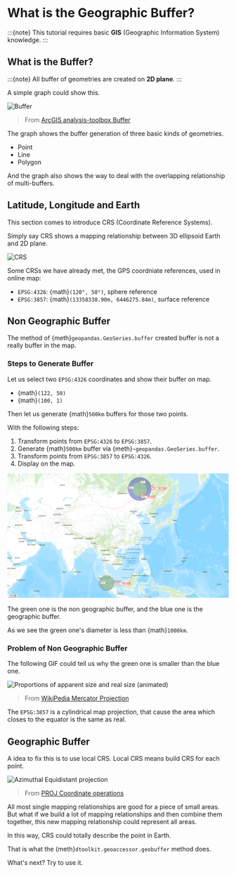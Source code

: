 # What is the Geographic Buffer?

:::{note}
This tutorial requires basic **GIS** (Geographic Information System) knowledge.
:::

## What is the Buffer?

:::{note}
All buffer of geometries are created on **2D plane**.
:::

A simple graph could show this.

![Buffer](https://desktop.arcgis.com/en/arcmap/latest/tools/analysis-toolbox/GUID-267CF0D1-DB92-456F-A8FE-F819981F5467-web.png)

> From [ArcGIS analysis-toolbox Buffer](https://desktop.arcgis.com/en/arcmap/latest/tools/analysis-toolbox/buffer.htm)

The graph shows the buffer generation of three basic kinds of geometries.

- Point
- Line
- Polygon

And the graph also shows the way to deal with the overlapping relationship of multi-buffers.

## Latitude, Longitude and Earth

This section comes to introduce CRS (Coordinate Reference Systems).

Simply say CRS shows a mapping relationship between 3D ellipsoid Earth and 2D plane.

![CRS](https://docs.qgis.org/2.8/en/_images/projection_families.png)

Some CRSs we have already met, the GPS coordniate references, used in online map:

- `EPSG:4326`: {math}`(120°, 50°)`, sphere reference
- `EPSG:3857`: {math}`(13358338.90m, 6446275.84m)`, surface reference

## Non Geographic Buffer

The method of {meth}`geopandas.GeoSeries.buffer` created buffer is not a really buffer in the map.

### Steps to Generate Buffer

Let us select two `EPSG:4326` coordinates and show their buffer on map.

- {math}`(122, 50)`
- {math}`(100, 1)`

Then let us generate {math}`500km` buffers for those two points.

With the following steps:

1. Transform points from `EPSG:4326` to `EPSG:3857`.
2. Generate {math}`500km` buffer via {meth}`~geopandas.GeoSeries.buffer`.
3. Transform points from `EPSG:3857` to `EPSG:4326`.
4. Display on the map.

![Points buffer](../_static/points-buffer.png)

The green one is the non geographic buffer, and the blue one is the geographic buffer.

As we see the green one's diameter is less than {math}`1000km`.

### Problem of Non Geographic Buffer

The following GIF could tell us why the green one is smaller than the blue one.

![Proportions of apparent size and real size (animated)](https://upload.wikimedia.org/wikipedia/commons/e/ee/Worlds_animate.gif)

> From [WikiPedia Mercator Projection](https://en.wikipedia.orgwiki/Mercator_projection)

The `EPSG:3857` is a cylindrical map projection, that cause the area which closes to the equator is the same as real.

## Geographic Buffer

A idea to fix this is to use local CRS.
Local CRS means build CRS for each point.

![Azimuthal Equidistant projection](https://proj.org/_images/aeqd.png)

> From [PROJ Coordinate operations](https://proj.org/operations/projections/aeqd.html)

All most single mapping relationships are good for a piece of small areas.
But what if we build a lot of mapping relationships and then combine them together, this new mapping relationship could represent all areas.

In this way, CRS could totally describe the point in Earth.

That is what the {meth}`dtoolkit.geoaccessor.geobuffer` method does.

What's next? Try to use it.
